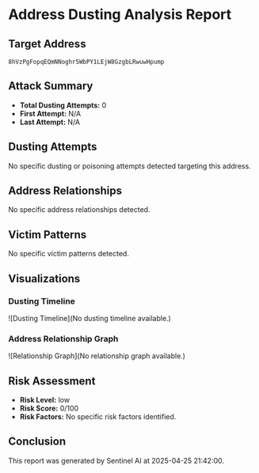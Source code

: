 # Address Dusting Analysis Report

## Target Address
`8hVzPgFopqEQmNNoghr5WbPY1LEjW8GzgbLRwuwHpump`

## Attack Summary
- **Total Dusting Attempts:** 0
- **First Attempt:** N/A
- **Last Attempt:** N/A

## Dusting Attempts
No specific dusting or poisoning attempts detected targeting this address.

## Address Relationships
No specific address relationships detected.

## Victim Patterns
No specific victim patterns detected.

## Visualizations

### Dusting Timeline
![Dusting Timeline](No dusting timeline available.)

### Address Relationship Graph
![Relationship Graph](No relationship graph available.)

## Risk Assessment
- **Risk Level:** low
- **Risk Score:** 0/100
- **Risk Factors:**
No specific risk factors identified.

## Conclusion
This report was generated by Sentinel AI at 2025-04-25 21:42:00.
